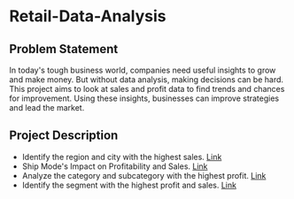 # Retail-Data-Analysis

## Problem Statement
In today's tough business world, companies need useful insights to grow and make money. But without data analysis, making decisions can be hard. This project aims to look at sales and profit data to find trends and chances for improvement. Using these insights, businesses can improve strategies and lead the market.

## Project Description

- Identify the region and city with the highest sales. [Link](#sales-with-region-and-city)
- Ship Mode's Impact on Profitability and Sales. [Link](#ship-mode)
- Analyze the category and subcategory with the highest profit. [Link](#profit-and-category-sub-category)
- Identify the segment with the highest profit and sales. [Link](profit-and-segment)


